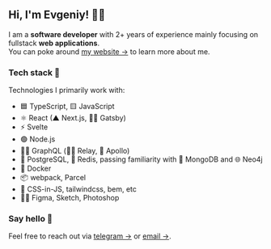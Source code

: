## Hi, I'm Evgeniy! 👨‍💻

I am a **software developer** with 2+ years of experience mainly focusing on fullstack **web applications**.  
You can poke around [my website &rarr;](https://brk1.dev) to learn more about me.

### Tech stack 🥞
Technologies I primarily work with:

* 🟦 TypeScript, 🟨 JavaScript
* ⚛️ React (▲ Next.js, 👩‍🎤 Gatsby)  
* ⚡️ Svelte
* 🟢 Node.js
* 🧘‍♀️ GraphQL (🧘‍♂️ Relay, 🚀 Apollo)
* 🐘 PostgreSQL, 🛑 Redis, passing familiarity with 🍃 MongoDB and 🌐 Neo4j
* 🐳 Docker
* 📦 webpack, Parcel
* 💅 CSS-in-JS, tailwindcss, bem, etc
* 👩‍🎨 Figma, Sketch, Photoshop


### Say hello 👋

Feel free to reach out via [telegram &rarr;](https://t.me/boreyko1) or [email &rarr;](mailto:boreykojenya@yandex.ru).
